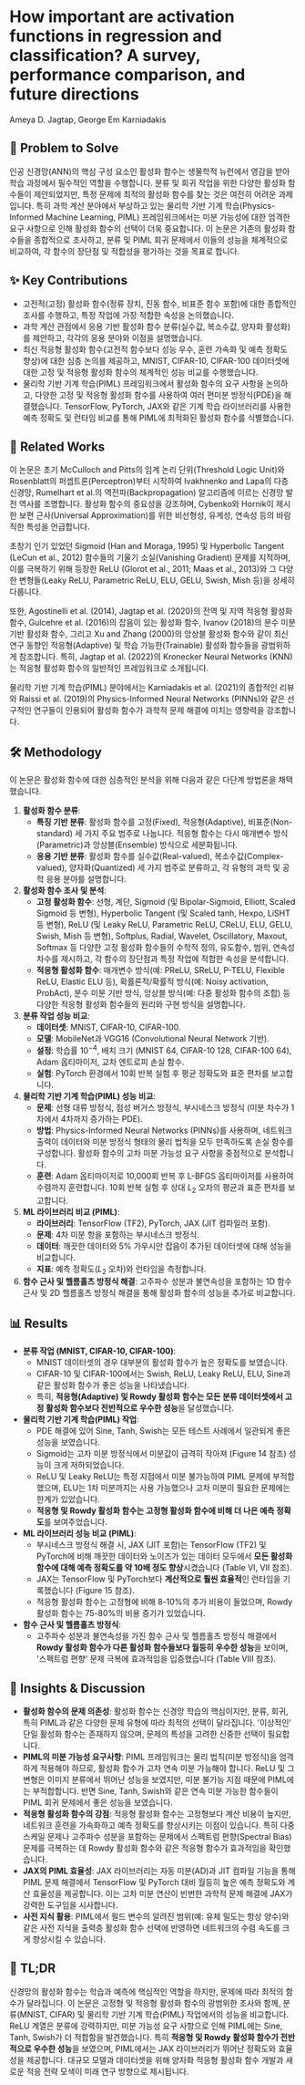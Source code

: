 # How important are activation functions in regression and classification? A survey, performance comparison, and future directions

Ameya D. Jagtap, George Em Karniadakis

## 🧩 Problem to Solve

인공 신경망(ANN)의 핵심 구성 요소인 활성화 함수는 생물학적 뉴런에서 영감을 받아 학습 과정에서 필수적인 역할을 수행합니다. 분류 및 회귀 작업을 위한 다양한 활성화 함수들이 제안되었지만, 특정 문제에 최적의 활성화 함수를 찾는 것은 여전히 어려운 과제입니다. 특히 과학 계산 분야에서 부상하고 있는 물리학 기반 기계 학습(Physics-Informed Machine Learning, PIML) 프레임워크에서는 미분 가능성에 대한 엄격한 요구 사항으로 인해 활성화 함수의 선택이 더욱 중요합니다. 이 논문은 기존의 활성화 함수들을 종합적으로 조사하고, 분류 및 PIML 회귀 문제에서 이들의 성능을 체계적으로 비교하여, 각 함수의 장단점 및 적합성을 평가하는 것을 목표로 합니다.

## ✨ Key Contributions

- 고전적(고정) 활성화 함수(정류 장치, 진동 함수, 비표준 함수 포함)에 대한 종합적인 조사를 수행하고, 특정 작업에 가장 적합한 속성을 논의했습니다.
- 과학 계산 관점에서 응용 기반 활성화 함수 분류(실수값, 복소수값, 양자화 활성화)를 제안하고, 각각의 응용 분야와 이점을 설명했습니다.
- 최신 적응형 활성화 함수(고전적 함수보다 성능 우수, 훈련 가속화 및 예측 정확도 향상)에 대한 심층 논의를 제공하고, MNIST, CIFAR-10, CIFAR-100 데이터셋에 대한 고정 및 적응형 활성화 함수의 체계적인 성능 비교를 수행했습니다.
- 물리학 기반 기계 학습(PIML) 프레임워크에서 활성화 함수의 요구 사항을 논의하고, 다양한 고정 및 적응형 활성화 함수를 사용하여 여러 편미분 방정식(PDE)을 해결했습니다. TensorFlow, PyTorch, JAX와 같은 기계 학습 라이브러리를 사용한 예측 정확도 및 런타임 비교를 통해 PIML에 최적화된 활성화 함수를 식별했습니다.

## 📎 Related Works

이 논문은 초기 McCulloch and Pitts의 임계 논리 단위(Threshold Logic Unit)와 Rosenblatt의 퍼셉트론(Perceptron)부터 시작하여 Ivakhnenko and Lapa의 다층 신경망, Rumelhart et al.의 역전파(Backpropagation) 알고리즘에 이르는 신경망 발전 역사를 조명합니다. 활성화 함수의 중요성을 강조하며, Cybenko와 Hornik이 제시한 보편 근사(Universal Approximation)를 위한 비선형성, 유계성, 연속성 등의 바람직한 특성을 언급합니다.

초창기 인기 있었던 Sigmoid (Han and Moraga, 1995) 및 Hyperbolic Tangent (LeCun et al., 2012) 함수들의 기울기 소실(Vanishing Gradient) 문제를 지적하며, 이를 극복하기 위해 등장한 ReLU (Glorot et al., 2011; Maas et al., 2013)와 그 다양한 변형들(Leaky ReLU, Parametric ReLU, ELU, GELU, Swish, Mish 등)을 상세히 다룹니다.

또한, Agostinelli et al. (2014), Jagtap et al. (2020)의 전역 및 지역 적응형 활성화 함수, Gulcehre et al. (2016)의 잡음이 있는 활성화 함수, Ivanov (2018)의 분수 미분 기반 활성화 함수, 그리고 Xu and Zhang (2000)의 앙상블 활성화 함수와 같이 최신 연구 동향인 적응형(Adaptive) 및 학습 가능한(Trainable) 활성화 함수들을 광범위하게 참조합니다. 특히, Jagtap et al. (2022)의 Kronecker Neural Networks (KNN)는 적응형 활성화 함수의 일반적인 프레임워크로 소개됩니다.

물리학 기반 기계 학습(PIML) 분야에서는 Karniadakis et al. (2021)의 종합적인 리뷰와 Raissi et al. (2019)의 Physics-Informed Neural Networks (PINNs)와 같은 선구적인 연구들이 인용되어 활성화 함수가 과학적 문제 해결에 미치는 영향력을 강조합니다.

## 🛠️ Methodology

이 논문은 활성화 함수에 대한 심층적인 분석을 위해 다음과 같은 다단계 방법론을 채택했습니다.

1. **활성화 함수 분류**:
   - **특징 기반 분류**: 활성화 함수를 고정(Fixed), 적응형(Adaptive), 비표준(Non-standard) 세 가지 주요 범주로 나눕니다. 적응형 함수는 다시 매개변수 방식(Parametric)과 앙상블(Ensemble) 방식으로 세분화됩니다.
   - **응용 기반 분류**: 활성화 함수를 실수값(Real-valued), 복소수값(Complex-valued), 양자화(Quantized) 세 가지 범주로 분류하고, 각 유형의 과학 및 공학 응용 분야를 설명합니다.
2. **활성화 함수 조사 및 분석**:
   - **고정 활성화 함수**: 선형, 계단, Sigmoid (및 Bipolar-Sigmoid, Elliott, Scaled Sigmoid 등 변형), Hyperbolic Tangent (및 Scaled tanh, Hexpo, LiSHT 등 변형), ReLU (및 Leaky ReLU, Parametric ReLU, CReLU, ELU, GELU, Swish, Mish 등 변형), Softplus, Radial, Wavelet, Oscillatory, Maxout, Softmax 등 다양한 고정 활성화 함수들의 수학적 정의, 유도함수, 범위, 연속성 차수를 제시하고, 각 함수의 장단점과 특정 작업에 적합한 속성을 분석합니다.
   - **적응형 활성화 함수**: 매개변수 방식(예: PReLU, SReLU, P-TELU, Flexible ReLU, Elastic ELU 등), 확률론적/확률적 방식(예: Noisy activation, ProbAct), 분수 미분 기반 방식, 앙상블 방식(예: 다중 활성화 함수의 조합) 등 다양한 적응형 활성화 함수들의 원리와 구현 방식을 설명합니다.
3. **분류 작업 성능 비교**:
   - **데이터셋**: MNIST, CIFAR-10, CIFAR-100.
   - **모델**: MobileNet과 VGG16 (Convolutional Neural Network 기반).
   - **설정**: 학습률 $10^{-4}$, 배치 크기 (MNIST 64, CIFAR-10 128, CIFAR-100 64), Adam 옵티마이저, 교차 엔트로피 손실 함수.
   - **실험**: PyTorch 환경에서 10회 반복 실험 후 평균 정확도와 표준 편차를 보고합니다.
4. **물리학 기반 기계 학습(PIML) 성능 비교**:
   - **문제**: 선형 대류 방정식, 점성 버거스 방정식, 부시네스크 방정식 (미분 차수가 1차에서 4차까지 증가하는 PDE).
   - **방법**: Physics-Informed Neural Networks (PINNs)를 사용하며, 네트워크 출력이 데이터와 미분 방정식 형태의 물리 법칙을 모두 만족하도록 손실 함수를 구성합니다. 활성화 함수의 고차 미분 가능성 요구 사항을 중점적으로 분석합니다.
   - **훈련**: Adam 옵티마이저로 10,000회 반복 후 L-BFGS 옵티마이저를 사용하여 수렴까지 훈련합니다. 10회 반복 실험 후 상대 $L_2$ 오차의 평균과 표준 편차를 보고합니다.
5. **ML 라이브러리 비교 (PIML)**:
   - **라이브러리**: TensorFlow (TF2), PyTorch, JAX (JIT 컴파일러 포함).
   - **문제**: 4차 미분 항을 포함하는 부시네스크 방정식.
   - **데이터**: 깨끗한 데이터와 5% 가우시안 잡음이 추가된 데이터셋에 대해 성능을 비교합니다.
   - **지표**: 예측 정확도($L_2$ 오차)와 런타임을 측정합니다.
6. **함수 근사 및 헬름홀츠 방정식 해결**: 고주파수 성분과 불연속성을 포함하는 1D 함수 근사 및 2D 헬름홀츠 방정식 해결을 통해 활성화 함수의 성능을 추가로 비교합니다.

## 📊 Results

- **분류 작업 (MNIST, CIFAR-10, CIFAR-100)**:
  - MNIST 데이터셋의 경우 대부분의 활성화 함수가 높은 정확도를 보였습니다.
  - CIFAR-10 및 CIFAR-100에서는 Swish, ReLU, Leaky ReLU, ELU, Sine과 같은 활성화 함수가 좋은 성능을 나타냈습니다.
  - 특히, **적응형(Adaptive) 및 Rowdy 활성화 함수는 모든 분류 데이터셋에서 고정 활성화 함수보다 전반적으로 우수한 성능**을 달성했습니다.
- **물리학 기반 기계 학습(PIML) 작업**:
  - PDE 해결에 있어 Sine, Tanh, Swish는 모든 테스트 사례에서 일관되게 좋은 성능을 보였습니다.
  - Sigmoid는 고차 미분 방정식에서 미분값이 급격히 작아져 (Figure 14 참조) 성능이 크게 저하되었습니다.
  - ReLU 및 Leaky ReLU는 특정 지점에서 미분 불가능하여 PIML 문제에 부적합했으며, ELU는 1차 미분까지는 사용 가능했으나 고차 미분이 필요한 문제에는 한계가 있었습니다.
  - **적응형 및 Rowdy 활성화 함수는 고정형 활성화 함수에 비해 더 나은 예측 정확도**를 보여주었습니다.
- **ML 라이브러리 성능 비교 (PIML)**:
  - 부시네스크 방정식 해결 시, JAX (JIT 포함)는 TensorFlow (TF2) 및 PyTorch에 비해 깨끗한 데이터와 노이즈가 있는 데이터 모두에서 **모든 활성화 함수에 대해 예측 정확도를 약 10배 정도 향상**시켰습니다 (Table VI, VII 참조).
  - JAX는 TensorFlow 및 PyTorch보다 **계산적으로 훨씬 효율적**인 런타임을 기록했습니다 (Figure 15 참조).
  - 적응형 활성화 함수는 고정형에 비해 8-10%의 추가 비용이 들었으며, Rowdy 활성화 함수는 75-80%의 비용 증가가 있었습니다.
- **함수 근사 및 헬름홀츠 방정식**:
  - 고주파수 성분과 불연속성을 가진 함수 근사 및 헬름홀츠 방정식 해결에서 **Rowdy 활성화 함수가 다른 활성화 함수들보다 월등히 우수한 성능**을 보이며, '스펙트럼 편향' 문제 극복에 효과적임을 입증했습니다 (Table VIII 참조).

## 🧠 Insights & Discussion

- **활성화 함수의 문제 의존성**: 활성화 함수는 신경망 학습의 핵심이지만, 분류, 회귀, 특히 PIML과 같은 다양한 문제 유형에 따라 최적의 선택이 달라집니다. '이상적인' 단일 활성화 함수는 존재하지 않으며, 문제의 특성을 고려한 신중한 선택이 필요합니다.
- **PIML의 미분 가능성 요구사항**: PIML 프레임워크는 물리 법칙(미분 방정식)을 엄격하게 적용해야 하므로, 활성화 함수가 고차 연속 미분 가능해야 합니다. ReLU 및 그 변형은 이미지 분류에서 뛰어난 성능을 보였지만, 미분 불가능 지점 때문에 PIML에는 부적합합니다. 반면 Sine, Tanh, Swish와 같은 연속 미분 가능한 함수들이 PIML 회귀 문제에서 좋은 성능을 보였습니다.
- **적응형 활성화 함수의 강점**: 적응형 활성화 함수는 고정형보다 계산 비용이 높지만, 네트워크 훈련을 가속화하고 예측 정확도를 향상시키는 이점이 있습니다. 특히 다중 스케일 문제나 고주파수 성분을 포함하는 문제에서 스펙트럼 편향(Spectral Bias) 문제를 극복하는 데 Rowdy 활성화 함수와 같은 적응형 함수가 효과적임을 확인했습니다.
- **JAX의 PIML 효율성**: JAX 라이브러리는 자동 미분(AD)과 JIT 컴파일 기능을 통해 PIML 문제 해결에서 TensorFlow 및 PyTorch 대비 월등히 높은 예측 정확도와 계산 효율성을 제공합니다. 이는 고차 미분 연산이 빈번한 과학적 문제 해결에 JAX가 강력한 도구임을 시사합니다.
- **사전 지식 활용**: PIML에서 필드 변수의 알려진 범위(예: 유체 밀도는 항상 양수)와 같은 사전 지식을 출력층 활성화 함수 선택에 반영하면 네트워크의 수렴 속도를 크게 향상시킬 수 있습니다.

## 📌 TL;DR

신경망의 활성화 함수는 학습과 예측에 핵심적인 역할을 하지만, 문제에 따라 최적의 함수가 달라집니다. 이 논문은 고정형 및 적응형 활성화 함수의 광범위한 조사와 함께, 분류(MNIST, CIFAR) 및 물리학 기반 기계 학습(PIML) 작업에서의 성능을 비교합니다. ReLU 계열은 분류에 강력하지만, 미분 가능성 요구 사항으로 인해 PIML에는 Sine, Tanh, Swish가 더 적합함을 발견했습니다. 특히 **적응형 및 Rowdy 활성화 함수가 전반적으로 우수한 성능**을 보였으며, PIML에서는 JAX 라이브러리가 뛰어난 정확도와 효율성을 제공합니다. 대규모 모델과 데이터셋을 위해 양자화 적응형 활성화 함수 개발과 새로운 적응 전략 모색이 미래 연구 방향으로 제시됩니다.
